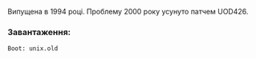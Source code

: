 Випущена в 1994 році.
Проблему 2000 року усунуто патчем UOD426.

### Завантаження:
```
Boot: unix.old
```
